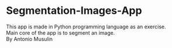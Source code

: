 # Segmentation-Images-App

This app is made in Python programming language as an exercise.  
Main core of the app is to segment an image.  
By Antonio Musulin  
